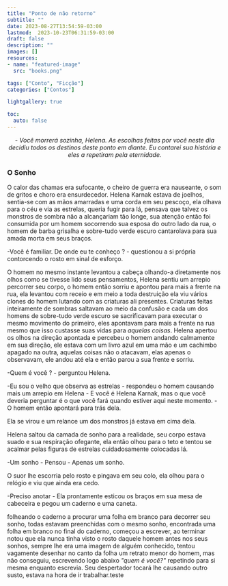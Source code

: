 ```yaml
---
title: "Ponto de não retorno"
subtitle: ""
date: 2023-08-27T13:54:59-03:00
lastmod:  2023-10-23T06:31:59-03:00
draft: false
description: ""
images: []
resources:
- name: "featured-image"
  src: "books.png"

tags: ["Conto", "Ficção"]
categories: ["Contos"]

lightgallery: true

toc:
  auto: false
---
```


*<center>- Você morrerá sozinha, Helena. As escolhas feitas por você neste dia decidiu todos os destinos deste ponto em diante. Eu contarei sua história e eles a repetiram pela eternidade.</center>*


### O Sonho

O calor das chamas era sufocante, o cheiro de guerra era nauseante, o som de gritos e choro era ensurdecedor. Helena Karnak estava de joelhos, sentia-se com as mãos amarradas e uma corda em seu pescoço, ela olhava para o céu e via as estrelas, queria fugir para lá, pensava que talvez os monstros de sombra não a alcançariam tão longe, sua atenção então foi consumida por um homem socorrendo sua esposa do outro lado da rua, o homem de barba grisalha e sobre-tudo verde escuro cantarolava para sua amada morta em seus braços.

-Você é familiar. De onde eu te conheço ? - questionou a si própria contorcendo o rosto em sinal de esforço.

O homem no mesmo instante levantou a cabeça olhando-a diretamente nos olhos como se tivesse lido seus pensamentos, Helena sentiu um arrepio percorrer seu corpo, o homem então sorriu e apontou para mais a frente na rua, ela levantou com receio e em meio a toda destruição ela viu vários clones do homem lutando com as criaturas ali presentes. Criaturas feitas inteiramente de sombras saltavam ao meio da confusão e cada um dos homens de sobre-tudo verde escuro se sacrificavam para executar o mesmo movimento do primeiro, eles apontavam para mais a frente na rua mesmo que isso custasse suas vidas para *aquelas coisas*. Helena apertou os olhos na direção apontada e percebeu o homem andando calmamente em sua direção, ele estava com um livro azul em uma mão e um cachimbo apagado na outra, aquelas coisas não o atacavam, elas apenas o observavam, ele andou até ela e então parou a sua frente e sorriu.

-Quem é você ? - perguntou Helena.

-Eu sou o velho que observa as estrelas - respondeu o homem causando mais um arrepio em Helena - E você é Helena Karnak, mas o que você deveria perguntar é o que você fará quando estiver aqui neste momento. - O homem então apontará para trás dela.

Ela se virou e um relance um dos monstros já estava em cima dela.

Helena saltou da camada de sonho para a realidade, seu corpo estava suado e sua respiração ofegante, ela então olhou para o teto e tentou se acalmar pelas figuras de estrelas cuidadosamente colocadas lá.

-Um sonho - Pensou - Apenas um sonho.

O suor lhe escorria pelo rosto e pingava em seu colo, ela olhou para o relógio e viu que ainda era cedo.

-Preciso anotar - Ela prontamente esticou os braços em sua mesa de cabeceira e pegou um caderno e uma caneta.

folheando o caderno a procurar uma folha em branco para decorrer seu sonho, todas estavam preenchidas com o mesmo sonho, encontrada uma folha em branco no final do caderno, começou a escrever, ao terminar notou que ela nunca tinha visto o rosto daquele homem antes nos seus sonhos, sempre lhe era uma imagem de alguém conhecido, tentou vagamente desenhar no canto da folha um retrato menor do homem, mas não conseguiu, escrevendo logo abaixo *"quem é você?"* repetindo para si mesma enquanto escrevia.
Seu despertador tocará lhe causando outro susto, estava na hora de ir trabalhar.teste